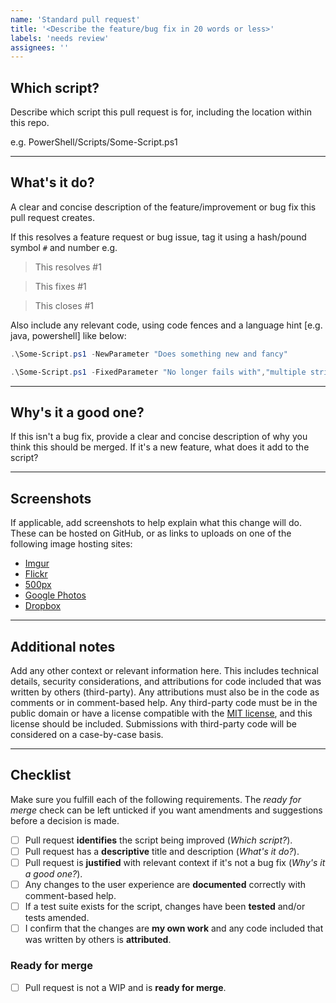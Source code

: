 ```yaml
---
name: 'Standard pull request'
title: '<Describe the feature/bug fix in 20 words or less>'
labels: 'needs review'
assignees: ''
---
```


<!-- Leave the ## Headings, --- dividers, and - [x] checkboxes in place; replace each paragraph with requested info -->
## Which script?

Describe which script this pull request is for, including the location within this repo.

e.g. PowerShell/Scripts/Some-Script.ps1

---

## What's it do?

A clear and concise description of the feature/improvement or bug fix this pull request creates.

If this resolves a feature request or bug issue, tag it using a hash/pound symbol `#` and number e.g.

> This resolves #1

> This fixes #1

> This closes #1

Also include any relevant code, using code fences and a language hint \[e.g. java, powershell] like below:

```powershell
.\Some-Script.ps1 -NewParameter "Does something new and fancy"
```

```powershell
.\Some-Script.ps1 -FixedParameter "No longer fails with","multiple strings"
```

---

## Why's it a good one?

If this isn't a bug fix, provide a clear and concise description of why you think this should be merged. If it's a new feature, what does it add to the script?

---

## Screenshots

If applicable, add screenshots to help explain what this change will do. These can be hosted on GitHub, or as links to uploads on one of the following image hosting sites:

- [Imgur](https://imgur.com/upload)
- [Flickr](https://flickr.com)
- [500px](https://500px.com)
- [Google Photos](https://photos.google.com/login)
- [Dropbox](https://www.dropbox.com)

---

## Additional notes

Add any other context or relevant information here. This includes technical details, security considerations, and attributions for code included that was written by others (third-party). Any attributions must also be in the code as comments or in comment-based help. Any third-party code must be in the public domain or have a license compatible with the [MIT license][license], and this license should be included. Submissions with third-party code will be considered on a case-by-case basis.

---

## Checklist

Make sure you fulfill each of the following requirements. The *ready for merge* check can be left unticked if you want amendments and suggestions before a decision is made.

- [ ] Pull request **identifies** the script being improved (*Which script?*).
- [ ] Pull request has a **descriptive** title and description (*What's it do?*).
- [ ] Pull request is **justified** with relevant context if it's not a bug fix (*Why's it a good one?*).
- [ ] Any changes to the user experience are **documented** correctly with comment-based help.
- [ ] If a test suite exists for the script, changes have been **tested** and/or tests amended.
- [ ] I confirm that the changes are **my own work** and any code included that was written by others is **attributed**.

### Ready for merge

- [ ] Pull request is not a WIP and is **ready for merge**.

[license]: ./LICENSE "MIT License"
